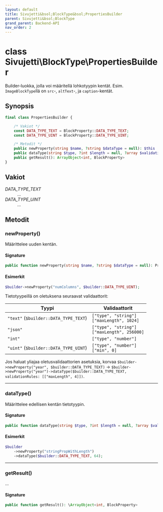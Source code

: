 ```yaml
---
layout: default
title: Sivujetti&bsol;BlockType&bsol;PropertiesBuilder
parent: Sivujetti&bsol;BlockType
grand_parent: Backend-API
nav_order: 2
---
```


# class Sivujetti\\BlockType\\PropertiesBuilder

Builder-luokka, jolla voi määritellä lohkotyypin kentät. Esim. `ImageBlockType`llä on `src`-, `altText`-, ja `caption`-kentät.

## Synopsis

```php
final class PropertiesBuilder {

    /* Vakiot */
    const DATA_TYPE_TEXT = BlockProperty::DATA_TYPE_TEXT;
    const DATA_TYPE_UINT = BlockProperty::DATA_TYPE_UINT;

    /* Metodit */
    public newProperty(string $name, ?string $dataType = null): $this
    public dataType(string $type, ?int $length = null, ?array $validationRules = null): $this
    public getResult(): ArrayObject<int, BlockProperty>
}
```

## Vakiot

<dl>
    <dt><var>DATA_TYPE_TEXT</var></dt>
    <dd>...</dd>
    <dt><var>DATA_TYPE_UINT</var></dt>
    <dd>...</dd>
</dl>

## Metodit

### newProperty()

Määrittelee uuden kentän.

#### Signature

```php
public function newProperty(string $name, ?string $dataType = null): PropertiesBuilder
```

#### Esimerkit

```php
$builder->newProperty("numColumns", $builder::DATA_TYPE_UINT);
```

Tietotyypeillä on oletuksena seuraavat validaattorit:

Tyypi | Validaattorit
--- | ---
`"text"` (`$builder::DATA_TYPE_TEXT`) | `["type", "string"]`<br>`["maxLength", 1024]`
`"json"` | `["type", "string"]`<br>`["maxLength", 256000]`
`"int"` | `["type", "number"]`
`"uint"` (`$builder::DATA_TYPE_UINT`) | `["type", "number"]`<br>`["min", 0]`

Jos haluat yliajaa oletusvalidaattorien asetuksia, korvaa `$builder->newProperty("year", $builder::DATA_TYPE_TEXT)` -> `$builder->newProperty("year")->dataType($builder::DATA_TYPE_TEXT, validationRules: [["maxLength", 4]])`.

---

### dataType()

Määrittelee edellisen kentän tietotyypin.

#### Signature

```php
public function dataType(string $type, ?int $length = null, ?array $validationRules = null): PropertiesBuilder
```

#### Esimerkit

```php
$builder
    ->newProperty("stringPropWithLength")
    ->dataType($builder::DATA_TYPE_TEXT, 64);
```

---

### getResult()

...

#### Signature

```php
public function getResult(): \ArrayObject<int, BlockProperty>
```
